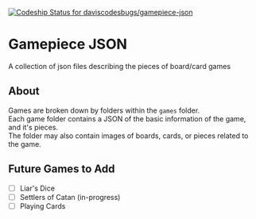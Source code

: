 [ ![Codeship Status for daviscodesbugs/gamepiece-json](https://app.codeship.com/projects/683282a0-7461-0134-4148-76a75a837005/status?branch=master)](https://app.codeship.com/projects/179190)
# Gamepiece JSON
A collection of json files describing the pieces of board/card games
## About
Games are broken down by folders within the `games` folder.  
Each game folder contains a JSON of the basic information of the game, and it's pieces.  
The folder may also contain images of boards, cards, or pieces related to the game.  

## Future Games to Add
 - [ ] Liar's Dice
 - [ ] Settlers of Catan (in-progress)
 - [ ] Playing Cards
